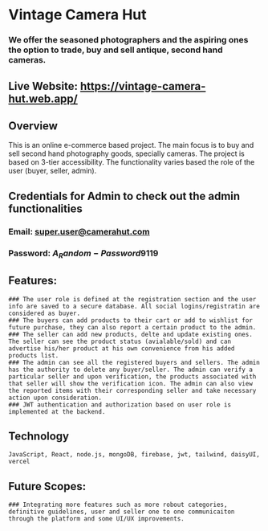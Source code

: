 # Vintage Camera Hut
### We offer the seasoned photographers and the aspiring ones the option to trade, buy and sell antique, second hand cameras.
## Live Website: https://vintage-camera-hut.web.app/

## Overview
This is an online e-commerce based project. The main focus is to buy and sell second hand photography goods, specially cameras. The project is based on 3-tier accessibility. The functionality varies based the role of the user (buyer, seller, admin).

## Credentials for Admin to check out the admin functionalities
### Email: super.user@camerahut.com
### Password: $A_Random-Password$9119

## Features:
    ### The user role is defined at the registration section and the user info are saved to a secure database. All social logins/registratin are considered as buyer.
    ### The buyers can add products to their cart or add to wishlist for future purchase, they can also report a certain product to the admin.
    ### The seller can add new products, delte and update existing ones. The seller can see the product status (avialable/sold) and can advertise his/her product at his own convenience from his added products list.
    ### The admin can see all the registered buyers and sellers. The admin has the authority to delete any buyer/seller. The admin can verify a particular seller and upon verification, the products associated with that seller will show the verification icon. The admin can also view the reported items with their corresponding seller and take necessary action upon consideration.
    ### JWT authentication and authorization based on user role is implemented at the backend.

## Technology
    JavaScript, React, node.js, mongoDB, firebase, jwt, tailwind, daisyUI, vercel
    
## Future Scopes:
    ### Integrating more features such as more robout categories, definitive guidelines, user and seller one to one communicaiton through the platform and some UI/UX improvements.
